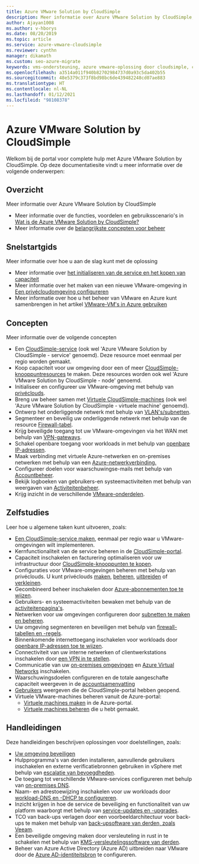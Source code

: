 ```yaml
---
title: Azure VMware Solution by CloudSimple
description: Meer informatie over Azure VMware Solution by CloudSimple, inclusief een overzicht, quickstarts, concepten, zelfstudies en handleidingen.
author: Ajayan1008
ms.author: v-hborys
ms.date: 08/20/2019
ms.topic: article
ms.service: azure-vmware-cloudsimple
ms.reviewer: cynthn
manager: dikamath
ms.custom: seo-azure-migrate
keywords: vms-ondersteuning, azure vmware-oplossing door cloudsimple, cloudsimple azure, hulpprogramma's voor vms, vmware-documentatie
ms.openlocfilehash: a3514a011f940b82702984737d0a93c5da402b55
ms.sourcegitcommit: 48e5379c373f8bd98bc6de439482248cd07ae883
ms.translationtype: HT
ms.contentlocale: nl-NL
ms.lasthandoff: 01/12/2021
ms.locfileid: "98108378"
---
```

# <a name="azure-vmware-solution-by-cloudsimple"></a>Azure VMware Solution by CloudSimple

Welkom bij de portal voor complete hulp met Azure VMware Solution by CloudSimple.
Op deze documentatiesite vindt u meer informatie over de volgende onderwerpen:

## <a name="overview"></a>Overzicht

Meer informatie over Azure VMware Solution by CloudSimple

* Meer informatie over de functies, voordelen en gebruiksscenario's in [Wat is de Azure VMware Solution by CloudSimple?](cloudsimple-vmware-solutions-overview.md)
* Meer informatie over de [belangrijkste concepten voor beheer](key-concepts.md)

## <a name="quickstart"></a>Snelstartgids

Meer informatie over hoe u aan de slag kunt met de oplossing

* Meer informatie over [het initialiseren van de service en het kopen van capaciteit](quickstart-create-cloudsimple-service.md)
* Meer informatie over het maken van een nieuwe VMware-omgeving in [Een privécloudomgeving configureren](quickstart-create-private-cloud.md)
* Meer informatie over hoe u het beheer van VMware en Azure kunt samenbrengen in het artikel [VMware-VM's in Azure gebruiken](quickstart-create-vmware-virtual-machine.md)

## <a name="concepts"></a>Concepten

Meer informatie over de volgende concepten

* Een [CloudSimple-service](cloudsimple-service.md) (ook wel 'Azure VMware Solution by CloudSimple - service' genoemd). Deze resource moet eenmaal per regio worden gemaakt.
* Koop capaciteit voor uw omgeving door een of meer [CloudSimple-knooppuntresources](cloudsimple-node.md) te maken. Deze resources worden ook wel 'Azure VMware Solution by CloudSimple - node' genoemd.
* Initialiseer en configureer uw VMware-omgeving met behulp van [privéclouds](cloudsimple-private-cloud.md).
* Breng uw beheer samen met [Virtuele CloudSimple-machines](cloudsimple-virtual-machines.md) (ook wel 'Azure VMware Solution by CloudSimple - virtuele machine' genoemd).
* Ontwerp het onderliggende netwerk met behulp van [VLAN's/subnetten](cloudsimple-vlans-subnets.md).
* Segmenteer en beveilig uw onderliggende netwerk met behulp van de resource [Firewall-tabel](cloudsimple-firewall-tables.md).
* Krijg beveiligde toegang tot uw VMware-omgevingen via het WAN met behulp van [VPN-gateways](cloudsimple-vpn-gateways.md).
* Schakel openbare toegang voor workloads in met behulp van [openbare IP-adressen](cloudsimple-public-ip-address.md).
* Maak verbinding met virtuele Azure-netwerken en on-premises netwerken met behulp van een [Azure-netwerkverbinding.](cloudsimple-azure-network-connection.md)
* Configureer doelen voor waarschuwingse-mails met behulp van [Accountbeheer](cloudsimple-account.md).
* Bekijk logboeken van gebruikers-en systeemactiviteiten met behulp van weergaven van [Activiteitenbeheer](cloudsimple-activity.md).
* Krijg inzicht in de verschillende [VMware-onderdelen](vmware-components.md).

## <a name="tutorials"></a>Zelfstudies

Leer hoe u algemene taken kunt uitvoeren, zoals:

* [Een CloudSimple-service maken](create-cloudsimple-service.md), eenmaal per regio waar u VMware-omgevingen wilt implementeren.
* Kernfunctionaliteit van de service beheren in de [CloudSimple-portal](access-cloudsimple-portal.md).
* Capaciteit inschakelen en facturering optimaliseren voor uw infrastructuur door [CloudSimple-knooppunten te kopen](create-nodes.md).
* Configuraties voor VMware-omgevingen beheren met behulp van privéclouds. U kunt privéclouds [maken](create-private-cloud.md), [beheren](manage-private-cloud.md), [uitbreiden](expand-private-cloud.md) of [verkleinen](shrink-private-cloud.md).
* Gecombineerd beheer inschakelen door [Azure-abonnementen toe te wijzen](azure-subscription-mapping.md).
* Gebruikers- en systeemactiviteiten bewaken met behulp van de [activiteitenpagina's](monitor-activity.md).
* Netwerken voor uw omgevingen configureren door [subnetten te maken en beheren](create-vlan-subnet.md).
* Uw omgeving segmenteren en beveiligen met behulp van [firewall-tabellen en -regels](firewall.md).
* Binnenkomende internettoegang inschakelen voor workloads door [openbare IP-adressen toe te wijzen](public-ips.md).
* Connectiviteit van uw interne netwerken of clientwerkstations inschakelen door [een VPN in te stellen](vpn-gateway.md).
* Communicatie van uw [on-premises omgevingen](on-premises-connection.md) en [Azure Virtual Networks](virtual-network-connection.md) inschakelen.
* Waarschuwingsdoelen configureren en de totale aangeschafte capaciteit weergeven in de [accountsamenvatting](account.md)
* [Gebruikers](users.md) weergeven die de CloudSimple-portal hebben geopend.
* Virtuele VMware-machines beheren vanuit de Azure-portal:
    * [Virtuele machines maken](azure-create-vm.md) in de Azure-portal.
    * [Virtuele machines beheren](azure-manage-vm.md) die u hebt gemaakt.

## <a name="how-to-guides"></a>Handleidingen

Deze handleidingen beschrijven oplossingen voor doelstellingen, zoals:

* [Uw omgeving beveiligen](private-cloud-secure.md)
* Hulpprogramma's van derden installeren, aanvullende gebruikers inschakelen en externe verificatiebronnen gebruiken in vSphere met behulp van [escalatie van bevoegdheden](escalate-privileges.md).
* De toegang tot verschillende VMware-services configureren met behulp van [on-premises DNS](on-premises-dns-setup.md).
* Naam- en adrestoewijzing inschakelen voor uw workloads door [workload-DNS en -DHCP te configureren](dns-dhcp-setup.md).
* Inzicht krijgen in hoe de service de beveiliging en functionaliteit van uw platform waarborgt met behulp van [service-updates en -upgrades](vmware-components.md#updates-and-upgrades).
* TCO van back-ups verlagen door een voorbeeldarchitectuur voor back-ups te maken met behulp van [back-upsoftware van derden, zoals Veeam](backup-workloads-veeam.md).
* Een beveiligde omgeving maken door versleuteling in rust in te schakelen met behulp van [KMS-versleutelingssoftware van derden](vsan-encryption.md).
* Beheer van Azure Active Directory (Azure AD) uitbreiden naar VMware door de [Azure AD-identiteitsbron](azure-ad.md) te configureren.
